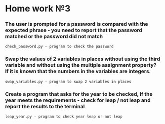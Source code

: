 # Home work №3
### The user is prompted for a password is compared with the expected phrase - you need to report that the password matched or the password did not match
```
check_password.py - program to check the password
```
### Swap the values of 2 variables in places without using the third variable and without using the multiple assignment property? If it is known that the numbers in the variables are integers.
``` 
swap_variables.py - program to swap 2 variables in places
```
### Create a program that asks for the year to be checked, If the year meets the requirements - check for leap / not leap and report the results to the terminal 
``` 
leap_year.py - program to check year leap or not leap
```